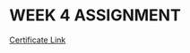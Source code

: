# WEEK 4 ASSIGNMENT

[Certificate Link](https://courses.cognitiveclass.ai/certificates/77463349622e4535a94a203e23ff1244)
